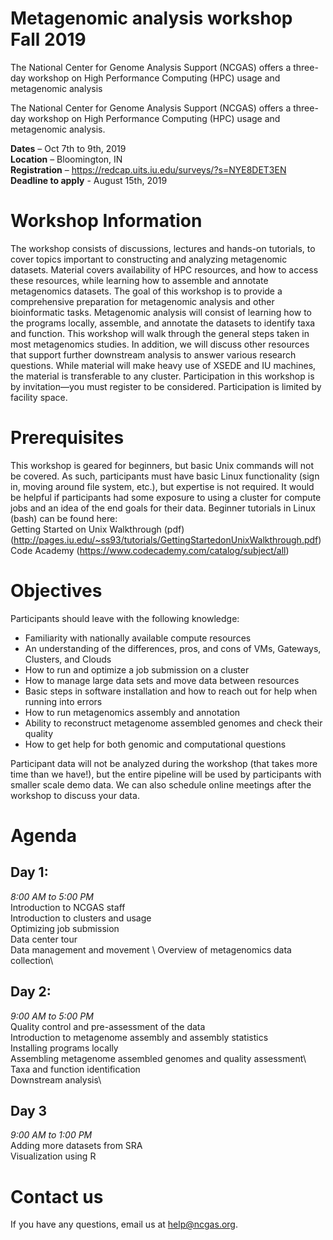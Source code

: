 # Metagenomic analysis workshop Fall 2019
The National Center for Genome Analysis Support (NCGAS) offers a three-day workshop on High Performance Computing (HPC) usage and metagenomic analysis

The National Center for Genome Analysis Support (NCGAS) offers a three-day workshop on High Performance Computing (HPC) usage and metagenomic analysis. 

**Dates** – Oct 7th to 9th, 2019 \
**Location** – Bloomington, IN \
**Registration** – https://redcap.uits.iu.edu/surveys/?s=NYE8DET3EN \
**Deadline to apply** - August 15th, 2019 

# Workshop Information 
The workshop consists of discussions, lectures and hands-on tutorials, to cover topics important to constructing and analyzing metagenomic datasets. Material covers availability of HPC resources, and how to access these resources, while learning how to assemble and annotate metagenomics datasets. The goal of this workshop is to provide a comprehensive preparation for metagenomic analysis and other bioinformatic tasks. 
Metagenomic analysis will consist of learning how to the programs locally, assemble, and annotate the datasets to identify taxa and function. This workshop will walk through the general steps taken in most metagenomics studies. In addition, we will discuss other resources that support further downstream analysis to answer various research questions. While material will make heavy use of XSEDE and IU machines, the material is transferable to any cluster.
Participation in this workshop is by invitation—you must register to be considered. Participation is limited by facility space.

# Prerequisites
This workshop is geared for beginners, but basic Unix commands will not be covered. As such, participants must have basic Linux functionality (sign in, moving around file system, etc.), but expertise is not required. It would be helpful if participants had some exposure to using a cluster for compute jobs and an idea of the end goals for their data.
Beginner tutorials in Linux (bash) can be found here: \
Getting Started on Unix Walkthrough (pdf) (http://pages.iu.edu/~ss93/tutorials/GettingStartedonUnixWalkthrough.pdf)\
Code Academy (https://www.codecademy.com/catalog/subject/all) 

# Objectives
Participants should leave with the following knowledge:
- Familiarity with nationally available compute resources
- An understanding of the differences, pros, and cons of VMs, Gateways, Clusters, and Clouds
- How to run and optimize a job submission on a cluster 
- How to manage large data sets and move data between resources 
- Basic steps in software installation and how to reach out for help when running into errors 
- How to run metagenomics assembly and annotation 
- Ability to reconstruct metagenome assembled genomes and check their quality 
- How to get help for both genomic and computational questions 

Participant data will not be analyzed during the workshop (that takes more time than we have!), but the entire pipeline will be used by participants with smaller scale demo data. We can also schedule online meetings after the workshop to discuss your data. 

# Agenda
## Day 1: 
*8:00 AM to 5:00 PM* \
Introduction to NCGAS staff \
Introduction to clusters and usage\
Optimizing job submission \
Data center tour\
Data management and movement \ 
Overview of metagenomics data collection\

## Day 2: 
*9:00 AM to 5:00 PM* \
Quality control and pre-assessment of the data\
Introduction to metagenome assembly and assembly statistics\
Installing programs locally \
Assembling metagenome assembled genomes and quality assessment\ 
Taxa and function identification\
Downstream analysis\

## Day 3 
*9:00 AM to 1:00 PM*\
Adding more datasets from SRA\
Visualization using R 
 
# Contact us 
If you have any questions, email us at help@ncgas.org.  

